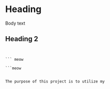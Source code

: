 # Heading

Body text

## Heading 2

```Hmmmmmm


``` meow

```meow


The purpose of this project is to utilize my 